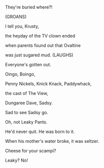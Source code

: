 They're buried where?!

(GROANS)

I tell you, Krusty,

the heyday of the TV clown ended

when parents found out that Ovaltine

was just sugared mud. (LAUGHS)

Everyone's gotten out.

Oingo, Boingo,

Penny Nickels, Knick Knack, Paddywhack,

the cast of The View,

Dungaree Dave, Sadsy.

Sad to see Sadsy go.

Oh, not Leaky Pants.

He'd never quit. He was born to it.

When his mother's water broke,
it was seltzer.

Cheese for your scampi?

Leaky? No! 